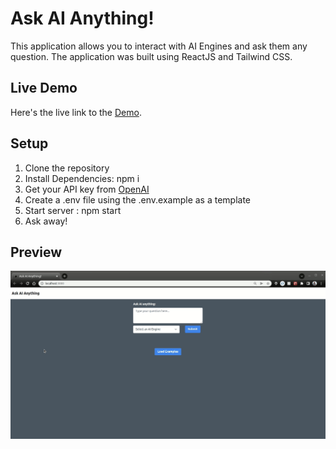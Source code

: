 # Ask AI Anything!

This application allows you to interact with AI Engines and ask them any question. The application was built using ReactJS and Tailwind CSS.

## Live Demo

Here's the live link to the [Demo](https://askai-vickyruud.netlify.app/).

## Setup

1. Clone the repository
2. Install Dependencies: npm i
3. Get your API key from [OpenAI](https://beta.openai.com/signup)
4. Create a .env file using the .env.example as a template
5. Start server : npm start
6. Ask away!

## Preview

![image](https://github.com/vickyruud/fun-with-gpt-3/blob/main/demo/demo1.gif)
